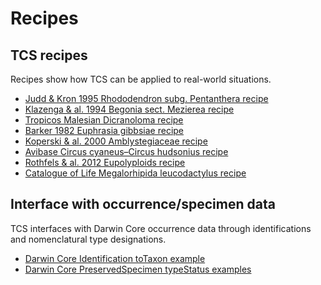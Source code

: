 # Recipes

## TCS recipes

Recipes show how TCS can be applied to real-world situations.

- [Judd & Kron 1995 Rhododendron subg. Pentanthera recipe](./rhododendron-subg-pentanthera)
- [Klazenga & al. 1994 Begonia sect. Mezierea recipe](./begonia-sect-mezierea-sec-klazenga-1993)
- [Tropicos Malesian Dicranoloma recipe](./tropicos-malesian-dicranoloma)
- [Barker 1982 Euphrasia gibbsiae recipe](./euphrasia_gibbsiae_sec_barker_1982)
- [Koperski & al. 2000 Amblystegiaceae recipe](./amblystegium-sec-koperski-et-al)
- [Avibase Circus cyaneus–Circus hudsonius recipe](./avibase-circus-cyaneus-hudsonius) 
- [Rothfels & al. 2012 Eupolyploids recipe](./eupolypods-rothfels-2012)
- [Catalogue of Life Megalorhipida leucodactylus recipe](./megalorhipida-leucodactylus-sec-gielis-et-hobern-2020)


## Interface with occurrence/specimen data 

TCS interfaces with Darwin Core occurrence data through identifications and nomenclatural type designations.

- [Darwin Core Identification toTaxon example](./Identification-toTaxon-example-1) 
- [Darwin Core PreservedSpecimen typeStatus examples](./PreservedSpecimen-typeStatus-examples)
